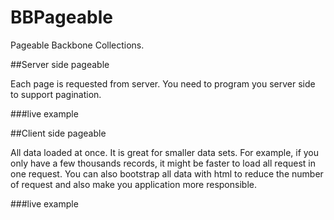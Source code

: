 BBPageable
=====================

Pageable Backbone Collections.

##Server side pageable

Each page is requested from server. You need to program you server side to
support pagination.

###live example

##Client side pageable

All data loaded at once. It is great for smaller data sets. For example, if you
only have a few thousands records, it might be faster to load all request in one
request. You can also bootstrap all data with html to reduce the number of
request and also make you application more responsible.

###live example


